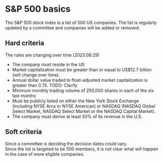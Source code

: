 # S&P 500 basics

The S&P 500 stock index is a list of 500 US companies. The list is regularly updated by a committee and companies will be added or removed.</br>

## Hard criteria
The rules are changing over time.(2023.08.29)

- The company must reside in the US
- Market capitalization must be greater than or equal to US$12.7 billion (will change over time).
- Annual dollar value traded to float-adjusted market capitalization is greater than 0.75. TODO: Clarify
- Minimum monthly trading volume of 250,000 shares in each of the six last months
- Must be publicly listed on either the New York Stock Exchange (including NYSE Arca or NYSE American) or NASDAQ (NASDAQ Global Select Market, NASDAQ Select Market or the NASDAQ Capital Market).
- The company must derive at least 50% of its revenue in the U.S.

## Soft criteria

Since a committee is deciding the decision dates could vary.</br>
Since the list is targeted to be 500 members, it is not clear what will happen in the case of more eligible companies.